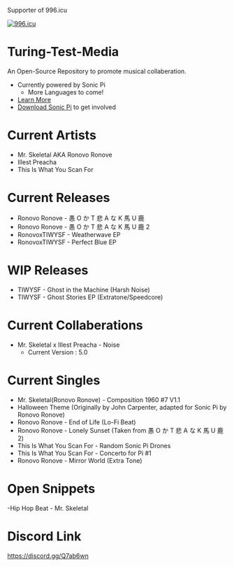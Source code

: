 Supporter of 996.icu

[![996.icu](https://img.shields.io/badge/link-996.icu-red.svg)](https://996.icu)

# Turing-Test-Media

An Open-Source Repository to promote musical collaberation.
- Currently powered by Sonic Pi
     - More Languages to come!
- [Learn More](https://www.youtube.com/watch?v=ENfyOndcvP0)
- [Download Sonic Pi](http://sonic-pi.net/#windows) to get involved

# Current Artists
- Mr. Skeletal AKA Ronovo Ronove
- Illest Preacha
- This Is What You Scan For

# Current Releases
- Ronovo Ronove - 愚 O か T 悲 A な K 馬 U 鹿 
- Ronovo Ronove - 愚 O か T 悲 A な K 馬 U 鹿 2
- RonovoxTIWYSF - Weatherwave EP
- RonovoxTIWYSF - Perfect Blue EP

# WIP Releases
- TIWYSF - Ghost in the Machine (Harsh Noise)
- TIWYSF - Ghost Stories EP (Extratone/Speedcore)
	
# Current Collaberations
- Mr. Skeletal x Illest Preacha - Noise
    - Current Version : 5.0

# Current Singles
- Mr. Skeletal(Ronovo Ronove) - Composition 1960 #7 V1.1
- Halloween Theme (Originally by John Carpenter, adapted for Sonic Pi by Ronovo Ronove)
- Ronovo Ronove - End of Life (Lo-Fi Beat)
- Ronovo Ronove - Lonely Sunset (Taken from 愚 O か T 悲 A な K 馬 U 鹿 2)
- This Is What You Scan For - Random Sonic Pi Drones
- This Is What You Scan For - Concerto for Pi #1
- Ronovo Ronove - Mirror World (Extra Tone)

# Open Snippets
-Hip Hop Beat - Mr. Skeletal

# Discord Link
https://discord.gg/Q7ab6wn
